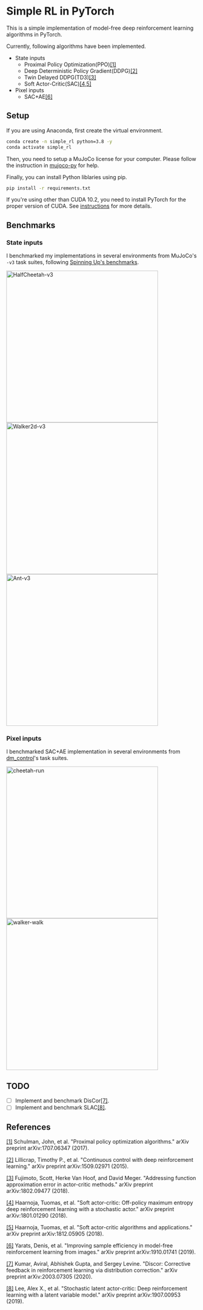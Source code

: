 # Simple RL in PyTorch
This is a simple implementation of model-free deep reinforcement learning algorithms in PyTorch. 

Currently, following algorithms have been implemented.

- State inputs
    - Proximal Policy Optimization(PPO)[[1]](#references)
    - Deep Deterministic Policy Gradient(DDPG)[[2]](#references)
    - Twin Delayed DDPG(TD3)[[3]](#references)
    - Soft Actor-Critic(SAC)[[4,5]](#references)
- Pixel inputs
    - SAC+AE[[6]](#references)

## Setup
If you are using Anaconda, first create the virtual environment.

```bash
conda create -n simple_rl python=3.8 -y
conda activate simple_rl
```

Then, you need to setup a MuJoCo license for your computer. Please follow the instruction in [mujoco-py](https://github.com/openai/mujoco-py
) for help.

Finally, you can install Python liblaries using pip.

```bash
pip install -r requirements.txt
```

If you're using other than CUDA 10.2, you need to install PyTorch for the proper version of CUDA. See [instructions](https://pytorch.org/get-started/locally/) for more details.

## Benchmarks

### State inputs
I benchmarked my implementations in several environments from MuJoCo's `-v3` task suites, following [Spinning Up's benchmarks](https://spinningup.openai.com/en/latest/spinningup/bench.html).

<img src="https://user-images.githubusercontent.com/37267851/89089524-ad2c9c00-d3d8-11ea-819d-30806933e5cf.png" title="HalfCheetah-v3" width=400> <img src="https://user-images.githubusercontent.com/37267851/89089579-fa107280-d3d8-11ea-9a54-9d204a1adcf5.png" title="Walker2d-v3" width=400> <img src="https://user-images.githubusercontent.com/37267851/89089605-114f6000-d3d9-11ea-954b-ff4522e65bd0.png" title="Ant-v3" width=400>

### Pixel inputs
I benchmarked SAC+AE implementation in several environments from [dm_control](https://github.com/deepmind/dm_control)'s task suites.

<img src="https://user-images.githubusercontent.com/37267851/89089706-9470b600-d3d9-11ea-9954-fd348f2fde69.png" title="cheetah-run" width=400> <img src="https://user-images.githubusercontent.com/37267851/89089721-a0f50e80-d3d9-11ea-9c12-21e953064d5c.png" title="walker-walk" width=400>

## TODO

- [ ] Implement and benchmark DisCor[[7]](#references).
- [ ] Implement and benchmark SLAC[[8]](#references).

## References
[[1]](https://arxiv.org/abs/1707.06347) Schulman, John, et al. "Proximal policy optimization algorithms." arXiv preprint arXiv:1707.06347 (2017).

[[2]](https://arxiv.org/abs/1509.02971) Lillicrap, Timothy P., et al. "Continuous control with deep reinforcement learning." arXiv preprint arXiv:1509.02971 (2015).

[[3]](https://arxiv.org/abs/1802.09477) Fujimoto, Scott, Herke Van Hoof, and David Meger. "Addressing function approximation error in actor-critic methods." arXiv preprint arXiv:1802.09477 (2018).

[[4]](https://arxiv.org/abs/1801.01290) Haarnoja, Tuomas, et al. "Soft actor-critic: Off-policy maximum entropy deep reinforcement learning with a stochastic actor." arXiv preprint arXiv:1801.01290 (2018).

[[5]](https://arxiv.org/abs/1812.05905) Haarnoja, Tuomas, et al. "Soft actor-critic algorithms and applications." arXiv preprint arXiv:1812.05905 (2018).

[[6]](https://arxiv.org/abs/1910.01741) Yarats, Denis, et al. "Improving sample efficiency in model-free reinforcement learning from images." arXiv preprint arXiv:1910.01741 (2019).

[[7]](https://arxiv.org/abs/2003.07305) Kumar, Aviral, Abhishek Gupta, and Sergey Levine. "Discor: Corrective feedback in reinforcement learning via distribution correction." arXiv preprint arXiv:2003.07305 (2020).

[[8]](https://arxiv.org/abs/1907.00953) Lee, Alex X., et al. "Stochastic latent actor-critic: Deep reinforcement learning with a latent variable model." arXiv preprint arXiv:1907.00953 (2019).
